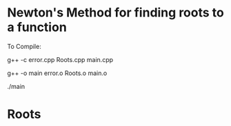 # Newton's Method for finding roots to a function
To Compile:

g++ -c error.cpp Roots.cpp main.cpp

g++ -o main error.o Roots.o main.o

./main

# Roots
